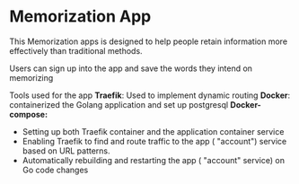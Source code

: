 <h1>Memorization App</h1>

<p> This Memorization apps is designed to help people retain information more effectively than traditional methods. </p>
<p> Users can sign up into the app and save the words they intend on memorizing </p>

Tools used for the app
**Traefik**: Used to implement dynamic routing 
**Docker**: containerized the Golang application and set up postgresql
**Docker-compose:** 
- Setting up both Traefik container and the application container service
- Enabling Traefik to find and route traffic to the app ( "account") service based on URL patterns.
- Automatically rebuilding and restarting the app ( "account" service) on Go code changes



